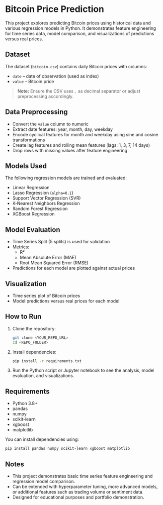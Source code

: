 # Bitcoin Price Prediction

This project explores predicting Bitcoin prices using historical data and various regression models in Python. It demonstrates feature engineering for time series data, model comparison, and visualizations of predictions versus real prices.

## Dataset

The dataset (`bitcoin.csv`) contains daily Bitcoin prices with columns:

- `date` – date of observation (used as index)
- `value` – Bitcoin price

> **Note:** Ensure the CSV uses `,` as decimal separator or adjust preprocessing accordingly.

## Data Preprocessing

- Convert the `value` column to numeric
- Extract date features: year, month, day, weekday
- Encode cyclical features for month and weekday using sine and cosine transformations
- Create lag features and rolling mean features (lags: 1, 3, 7, 14 days)
- Drop rows with missing values after feature engineering

## Models Used

The following regression models are trained and evaluated:

- Linear Regression
- Lasso Regression (`alpha=0.1`)
- Support Vector Regression (SVR)
- K-Nearest Neighbors Regression
- Random Forest Regression
- XGBoost Regression

## Model Evaluation

- Time Series Split (5 splits) is used for validation
- Metrics:
  - R²
  - Mean Absolute Error (MAE)
  - Root Mean Squared Error (RMSE)
- Predictions for each model are plotted against actual prices

## Visualization

- Time series plot of Bitcoin prices
- Model predictions versus real prices for each model

## How to Run

1. Clone the repository:
   ```bash
   git clone <YOUR_REPO_URL>
   cd <REPO_FOLDER>
   ```
2. Install dependencies:
   ```bash
   pip install -r requirements.txt
   ```
3. Run the Python script or Jupyter notebook to see the analysis, model evaluation, and visualizations.

## Requirements

- Python 3.8+
- pandas
- numpy
- scikit-learn
- xgboost
- matplotlib

You can install dependencies using:
```bash
pip install pandas numpy scikit-learn xgboost matplotlib
```

## Notes

- This project demonstrates basic time series feature engineering and regression model comparison.
- Can be extended with hyperparameter tuning, more advanced models, or additional features such as trading volume or sentiment data.
- Designed for educational purposes and portfolio demonstration.


